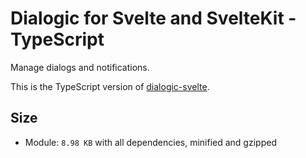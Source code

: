 # Dialogic for Svelte and SvelteKit - TypeScript

Manage dialogs and notifications.

This is the TypeScript version of [dialogic-svelte](../dialogic-svelte/README.md).


## Size

- Module: `8.98 KB` with all dependencies, minified and gzipped